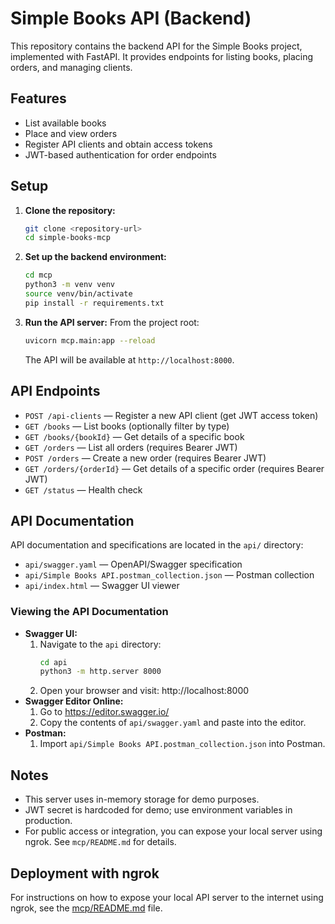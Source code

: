 # Simple Books API (Backend)

This repository contains the backend API for the Simple Books project, implemented with FastAPI. It provides endpoints for listing books, placing orders, and managing clients.

## Features
- List available books
- Place and view orders
- Register API clients and obtain access tokens
- JWT-based authentication for order endpoints

## Setup

1. **Clone the repository:**
   ```bash
   git clone <repository-url>
   cd simple-books-mcp
   ```

2. **Set up the backend environment:**
   ```bash
   cd mcp
   python3 -m venv venv
   source venv/bin/activate
   pip install -r requirements.txt
   ```

3. **Run the API server:**
   From the project root:
   ```bash
   uvicorn mcp.main:app --reload
   ```
   The API will be available at `http://localhost:8000`.

## API Endpoints
- `POST /api-clients` — Register a new API client (get JWT access token)
- `GET /books` — List books (optionally filter by type)
- `GET /books/{bookId}` — Get details of a specific book
- `GET /orders` — List all orders (requires Bearer JWT)
- `POST /orders` — Create a new order (requires Bearer JWT)
- `GET /orders/{orderId}` — Get details of a specific order (requires Bearer JWT)
- `GET /status` — Health check

## API Documentation
API documentation and specifications are located in the `api/` directory:
- `api/swagger.yaml` — OpenAPI/Swagger specification
- `api/Simple Books API.postman_collection.json` — Postman collection
- `api/index.html` — Swagger UI viewer

### Viewing the API Documentation
- **Swagger UI:**
  1. Navigate to the `api` directory:
     ```bash
     cd api
     python3 -m http.server 8000
     ```
  2. Open your browser and visit: http://localhost:8000
- **Swagger Editor Online:**
  1. Go to https://editor.swagger.io/
  2. Copy the contents of `api/swagger.yaml` and paste into the editor.
- **Postman:**
  1. Import `api/Simple Books API.postman_collection.json` into Postman.

## Notes
- This server uses in-memory storage for demo purposes.
- JWT secret is hardcoded for demo; use environment variables in production.
- For public access or integration, you can expose your local server using ngrok. See `mcp/README.md` for details.

## Deployment with ngrok

For instructions on how to expose your local API server to the internet using ngrok, see the [mcp/README.md](mcp/README.md) file. 